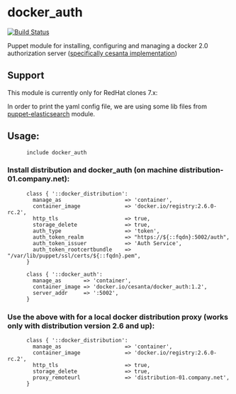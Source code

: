 # docker_auth #

[![Build Status](https://travis-ci.org/cristifalcas/puppet-docker_auth.png?branch=master)](https://travis-ci.org/cristifalcas/puppet-docker_auth)

Puppet module for installing, configuring and managing a docker 2.0 authorization server
([specifically cesanta implementation](https://github.com/cesanta/docker_auth))

## Support

This module is currently only for RedHat clones 7.x:

In order to print the yaml config file, we are using
some lib files from [puppet-elasticsearch](https://github.com/elastic/puppet-elasticsearch) module.


## Usage:

          include docker_auth

### Install distribution and docker_auth (on machine distribution-01.company.net):

		  class { '::docker_distribution':
		    manage_as                    => 'container',
		    container_image              => 'docker.io/registry:2.6.0-rc.2',
		    http_tls                     => true,
		    storage_delete               => true,
		    auth_type                    => 'token',
		    auth_token_realm             => "https://${::fqdn}:5002/auth",
		    auth_token_issuer            => 'Auth Service',
		    auth_token_rootcertbundle    => "/var/lib/puppet/ssl/certs/${::fqdn}.pem",
		  }

		  class { '::docker_auth':
		    manage_as       => 'container',
		    container_image => 'docker.io/cesanta/docker_auth:1.2',
		    server_addr     => ':5002',
		  }

### Use the above with for a local docker distribution proxy (works only with distribution version 2.6 and up):

		  class { '::docker_distribution':
		    manage_as                    => 'container',
		    container_image              => 'docker.io/registry:2.6.0-rc.2',
		    http_tls                     => true,
		    storage_delete               => true,
		    proxy_remoteurl              => 'distribution-01.company.net',
		  }
